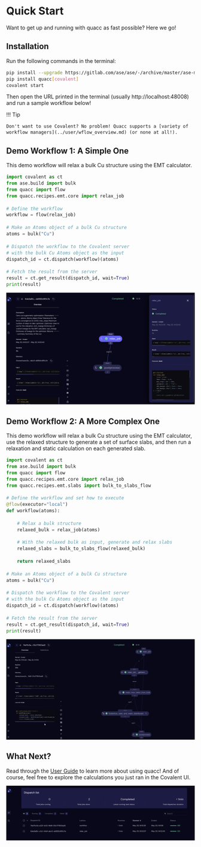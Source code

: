 # Quick Start

Want to get up and running with quacc as fast possible? Here we go!

## Installation

Run the following commands in the terminal:

```bash
pip install --upgrade https://gitlab.com/ase/ase/-/archive/master/ase-master.zip
pip install quacc[covalent]
covalent start
```

Then open the URL printed in the terminal (usually http://localhost:48008) and run a sample workflow below!

!!! Tip

    Don't want to use Covalent? No problem! Quacc supports a [variety of workflow managers](../user/wflow_overview.md) (or none at all!).

## Demo Workflow 1: A Simple One

This demo workflow will relax a bulk Cu structure using the EMT calculator.

```python
import covalent as ct
from ase.build import bulk
from quacc import flow
from quacc.recipes.emt.core import relax_job

# Define the workflow
workflow = flow(relax_job)

# Make an Atoms object of a bulk Cu structure
atoms = bulk("Cu")

# Dispatch the workflow to the Covalent server
# with the bulk Cu Atoms object as the input
dispatch_id = ct.dispatch(workflow)(atoms)

# Fetch the result from the server
result = ct.get_result(dispatch_id, wait=True)
print(result)
```

![Covalent UI](../images/start/start1.jpg)

## Demo Workflow 2: A More Complex One

This demo workflow will relax a bulk Cu structure using the EMT calculator, use the relaxed structure to generate a set of surface slabs, and then run a relaxation and static calculation on each generated slab.

```python
import covalent as ct
from ase.build import bulk
from quacc import flow
from quacc.recipes.emt.core import relax_job
from quacc.recipes.emt.slabs import bulk_to_slabs_flow

# Define the workflow and set how to execute
@flow(executor="local")
def workflow(atoms):

    # Relax a bulk structure
    relaxed_bulk = relax_job(atoms)

    # With the relaxed bulk as input, generate and relax slabs
    relaxed_slabs = bulk_to_slabs_flow(relaxed_bulk)

    return relaxed_slabs

# Make an Atoms object of a bulk Cu structure
atoms = bulk("Cu")

# Dispatch the workflow to the Covalent server
# with the bulk Cu Atoms object as the input
dispatch_id = ct.dispatch(workflow)(atoms)

# Fetch the result from the server
result = ct.get_result(dispatch_id, wait=True)
print(result)
```

![Covalent UI](../images/start/start2.gif)

## What Next?

Read through the [User Guide](../user/basics.md) to learn more about using quacc! And of course, feel free to explore the calculations you just ran in the Covalent UI.

![Covalent UI](../images/start/ui.jpg)
